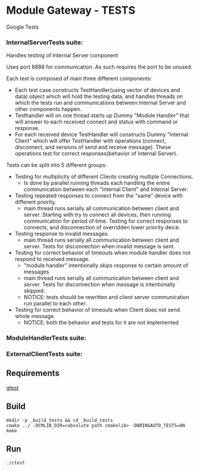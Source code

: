 # Module Gateway - TESTS

Google Tests

### InternalServerTests suite:

Handles testing of Internal Server component

Uses port 8888 for communication. As such requires the port to be unused.

Each test is composed of main three different components:
* Each test case constructs TestHandler(using vector of devices and data) object which will hold the testing data, and handles threads on which the tests run and communications between Internal Server and  other components happen.
* Testhandler will on one thread starts up Dummy "Module Handler" that will answer to each received connect and status with command or response.
* For each received device TestHandler will constructs Dummy "Internal Client" which will offer TestHandler with operations (connect, disconnect, and versions of send and receive message). These operations test for correct responses(behavior of Internal Server).

Tests can be split into 5 different groups:
* Testing for multiplicity of different Clients creating multiple Connections.
  - Is done by parallel running threads each handling the entire communication between each "Internal Client" and Internal Server.
* Testing repeated responses to connect from the "same" device with different priority.
  - main thread runs serially all communication between client and server. Starting with try to connect all devices, then running communication for period of time. Testing for correct responses to connects, and disconnection of overridden lower priority deice.
* Testing response to invalid messages.
  - main thread runs serially all communication between client and server. Tests for disconnection when invalid message is sent.
* Testing for correct behavior of timeouts when module handler does not respond to received message.
  - "module handler" intentionally skips response to certain amount of messages
  - main thread runs serially all communication between client and server. Tests for disconnection when message is intentionally skipped.
  - NOTICE: tests should be rewritten and client server communication run parallel to each other.
* Testing for correct behavior of timeouts when Client does not send whole message.
  - NOTICE: both the behavior and tests for it are not implemented

### ModuleHandlerTests suite:

### ExternalClientTests suite:

## Requirements

[gtest](https://github.com/google/googletest)

## Build
```
mkdir -p _build_tests && cd _build_tests
cmake ../ -DCMLIB_DIR=<absolute path cmakelib> -DBRINGAUTO_TESTS=ON
make
```

## Run
```
./ctest
```

